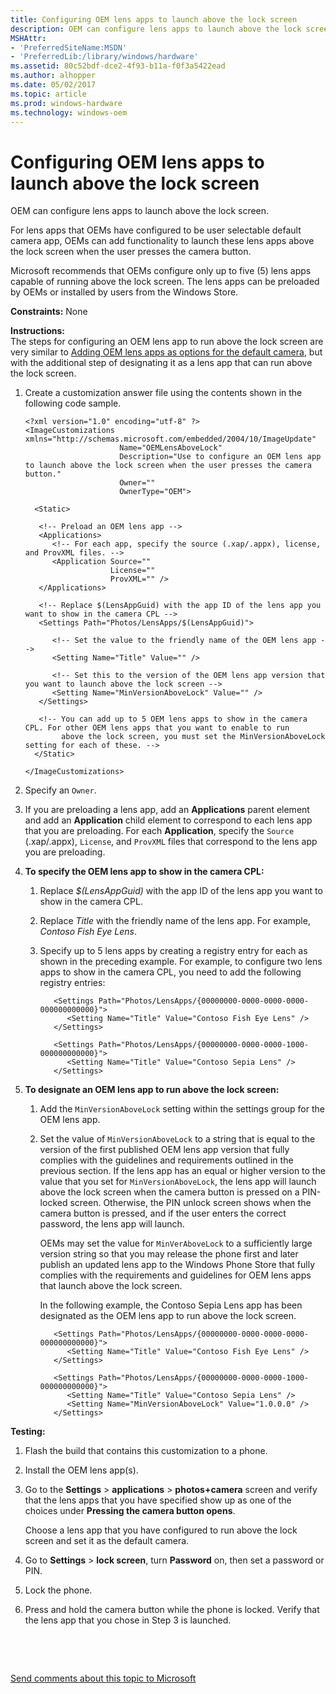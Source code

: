 ```yaml
---
title: Configuring OEM lens apps to launch above the lock screen
description: OEM can configure lens apps to launch above the lock screen.
MSHAttr:
- 'PreferredSiteName:MSDN'
- 'PreferredLib:/library/windows/hardware'
ms.assetid: 80c52bdf-dce2-4f93-b11a-f0f3a5422ead
ms.author: alhopper
ms.date: 05/02/2017
ms.topic: article
ms.prod: windows-hardware
ms.technology: windows-oem
---
```


# Configuring OEM lens apps to launch above the lock screen


OEM can configure lens apps to launch above the lock screen.

For lens apps that OEMs have configured to be user selectable default camera app, OEMs can add functionality to launch these lens apps above the lock screen when the user presses the camera button.

Microsoft recommends that OEMs configure only up to five (5) lens apps capable of running above the lock screen. The lens apps can be preloaded by OEMs or installed by users from the Windows Store.

<a href="" id="constraints---none"></a>**Constraints:** None  

<a href="" id="instructions-"></a>**Instructions:**  
The steps for configuring an OEM lens app to run above the lock screen are very similar to [Adding OEM lens apps as options for the default camera](adding-oem-lens-apps-as-options-for-the-default-camera.md), but with the additional step of designating it as a lens app that can run above the lock screen.

1.  Create a customization answer file using the contents shown in the following code sample.

    ``` syntax
    <?xml version="1.0" encoding="utf-8" ?>  
    <ImageCustomizations xmlns="http://schemas.microsoft.com/embedded/2004/10/ImageUpdate"  
                         Name="OEMLensAboveLock"  
                         Description="Use to configure an OEM lens app to launch above the lock screen when the user presses the camera button."  
                         Owner=""  
                         OwnerType="OEM"> 
      
      <Static>  

       <!-- Preload an OEM lens app -->
       <Applications>
          <!-- For each app, specify the source (.xap/.appx), license, and ProvXML files. -->
          <Application Source=""
                       License=""
                       ProvXML="" />
       </Applications>

       <!-- Replace $(LensAppGuid) with the app ID of the lens app you want to show in the camera CPL -->
       <Settings Path="Photos/LensApps/$(LensAppGuid)">  
         
          <!-- Set the value to the friendly name of the OEM lens app -->
          <Setting Name="Title" Value="" />

          <!-- Set this to the version of the OEM lens app version that you want to launch above the lock screen -->
          <Setting Name="MinVersionAboveLock" Value="" />  
       </Settings>  

       <!-- You can add up to 5 OEM lens apps to show in the camera CPL. For other OEM lens apps that you want to enable to run 
            above the lock screen, you must set the MinVersionAboveLock setting for each of these. -->
      </Static>

    </ImageCustomizations>
    ```

2.  Specify an `Owner`.

3.  If you are preloading a lens app, add an **Applications** parent element and add an **Application** child element to correspond to each lens app that you are preloading. For each **Application**, specify the `Source` (.xap/.appx), `License`, and `ProvXML` files that correspond to the lens app you are preloading.

4.  **To specify the OEM lens app to show in the camera CPL:**

    1.  Replace *$(LensAppGuid)* with the app ID of the lens app you want to show in the camera CPL.

    2.  Replace *Title* with the friendly name of the lens app. For example, *Contoso Fish Eye Lens*.

    3.  Specify up to 5 lens apps by creating a registry entry for each as shown in the preceding example. For example, to configure two lens apps to show in the camera CPL, you need to add the following registry entries:

        ``` syntax
           <Settings Path="Photos/LensApps/{00000000-0000-0000-0000-000000000000}">       
              <Setting Name="Title" Value="Contoso Fish Eye Lens" />  
           </Settings> 

           <Settings Path="Photos/LensApps/{00000000-0000-0000-1000-000000000000}">       
              <Setting Name="Title" Value="Contoso Sepia Lens" />  
           </Settings> 
        ```

5.  **To designate an OEM lens app to run above the lock screen:**

    1.  Add the `MinVersionAboveLock` setting within the settings group for the OEM lens app.

    2.  Set the value of `MinVersionAboveLock` to a string that is equal to the version of the first published OEM lens app version that fully complies with the guidelines and requirements outlined in the previous section. If the lens app has an equal or higher version to the value that you set for `MinVersionAboveLock`, the lens app will launch above the lock screen when the camera button is pressed on a PIN-locked screen. Otherwise, the PIN unlock screen shows when the camera button is pressed, and if the user enters the correct password, the lens app will launch.

        OEMs may set the value for `MinVerAboveLock` to a sufficiently large version string so that you may release the phone first and later publish an updated lens app to the Windows Phone Store that fully complies with the requirements and guidelines for OEM lens apps that launch above the lock screen.

        In the following example, the Contoso Sepia Lens app has been designated as the OEM lens app to run above the lock screen.

        ``` syntax
           <Settings Path="Photos/LensApps/{00000000-0000-0000-0000-000000000000}">       
              <Setting Name="Title" Value="Contoso Fish Eye Lens" />  
           </Settings> 

           <Settings Path="Photos/LensApps/{00000000-0000-0000-1000-000000000000}">       
              <Setting Name="Title" Value="Contoso Sepia Lens" />  
              <Setting Name="MinVersionAboveLock" Value="1.0.0.0" />  
           </Settings>
        ```

<a href="" id="testing-"></a>**Testing:**  
1.  Flash the build that contains this customization to a phone.

2.  Install the OEM lens app(s).

3.  Go to the **Settings** &gt; **applications** &gt; **photos+camera** screen and verify that the lens apps that you have specified show up as one of the choices under **Pressing the camera button opens**.

    Choose a lens app that you have configured to run above the lock screen and set it as the default camera.

4.  Go to **Settings** &gt; **lock screen**, turn **Password** on, then set a password or PIN.

5.  Lock the phone.

6.  Press and hold the camera button while the phone is locked. Verify that the lens app that you chose in Step 3 is launched.

 

 

[Send comments about this topic to Microsoft](mailto:wsddocfb@microsoft.com?subject=Documentation%20feedback%20%5Bp_phCustomization\p_phCustomization%5D:%20Configuring%20OEM%20lens%20apps%20to%20launch%20above%20the%20lock%20screen%20%20RELEASE:%20%289/7/2016%29&body=%0A%0APRIVACY%20STATEMENT%0A%0AWe%20use%20your%20feedback%20to%20improve%20the%20documentation.%20We%20don't%20use%20your%20email%20address%20for%20any%20other%20purpose,%20and%20we'll%20remove%20your%20email%20address%20from%20our%20system%20after%20the%20issue%20that%20you're%20reporting%20is%20fixed.%20While%20we're%20working%20to%20fix%20this%20issue,%20we%20might%20send%20you%20an%20email%20message%20to%20ask%20for%20more%20info.%20Later,%20we%20might%20also%20send%20you%20an%20email%20message%20to%20let%20you%20know%20that%20we've%20addressed%20your%20feedback.%0A%0AFor%20more%20info%20about%20Microsoft's%20privacy%20policy,%20see%20http://privacy.microsoft.com/default.aspx. "Send comments about this topic to Microsoft")




